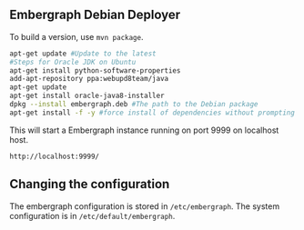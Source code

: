 Embergraph Debian Deployer
-----------------

To build a version, use `mvn package`.  

```sh
apt-get update #Update to the latest
#Steps for Oracle JDK on Ubuntu
apt-get install python-software-properties
add-apt-repository ppa:webupd8team/java
apt-get update
apt-get install oracle-java8-installer
dpkg --install embergraph.deb #The path to the Debian package
apt-get install -f -y #force install of dependencies without prompting for updates
```


This will start a Embergraph instance running on port 9999 on localhost host.

`http://localhost:9999/`


Changing the configuration
-----------------

The embergraph configuration is stored in `/etc/embergraph`.  The system configuration is in `/etc/default/embergraph`.
